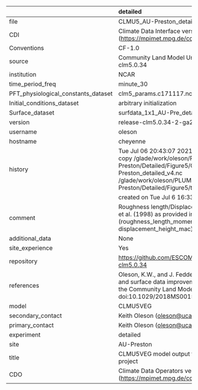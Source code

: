 |                                     | detailed                                                                                                                                                                                                                     |
|:------------------------------------|:-----------------------------------------------------------------------------------------------------------------------------------------------------------------------------------------------------------------------------|
| file                                | CLMU5_AU-Preston_detailed_v4.nc                                                                                                                                                                                              |
| CDI                                 | Climate Data Interface version 1.9.9 (https://mpimet.mpg.de/cdi)                                                                                                                                                             |
| Conventions                         | CF-1.0                                                                                                                                                                                                                       |
| source                              | Community Land Model Urban version 5 - release-clm5.0.34                                                                                                                                                                     |
| institution                         | NCAR                                                                                                                                                                                                                         |
| time_period_freq                    | minute_30                                                                                                                                                                                                                    |
| PFT_physiological_constants_dataset | clm5_params.c171117.nc                                                                                                                                                                                                       |
| Initial_conditions_dataset          | arbitrary initialization                                                                                                                                                                                                     |
| Surface_dataset                     | surfdata_1x1_AU-Pre_detailed_simyr2000_c210622.nc                                                                                                                                                                            |
| version                             | release-clm5.0.34-2-ga2989b04                                                                                                                                                                                                |
| username                            | oleson                                                                                                                                                                                                                       |
| hostname                            | cheyenne                                                                                                                                                                                                                     |
| history                             | Tue Jul 06 20:43:07 2021: cdo -f nc4 -z zip -b F32 copy /glade/work/oleson/PLUMBER/PLUMBER/AU-Preston/Detailed/Figure5/CLMU5_AU-Preston_detailed_v4.nc /glade/work/oleson/PLUMBER/PLUMBER/AU-Preston/Detailed/Figure5/tmp.nc |
|                                     | created on Tue Jul  6 16:33:35 MDT 2021                                                                                                                                                                                      |
| comment                             | Roughness length/Displacement height from Macdonald et al. (1998) as provided in parameter input file (roughness_length_momentum_mac and displacement_height_mac)                                                            |
| additional_data                     | None                                                                                                                                                                                                                         |
| site_experience                     | Yes                                                                                                                                                                                                                          |
| repository                          | https://github.com/ESCOMP/CTSM/releases/tag/release-clm5.0.34                                                                                                                                                                |
| references                          | Oleson, K.W., and J. Feddema, 2019: Parameterization and surface data improvements and new capabilities for the Community Land Model Urban (CLMU), JAMES, 11, doi:10.1029/2018MS001586.                                      |
| model                               | CLMU5VEG                                                                                                                                                                                                                     |
| secondary_contact                   | Keith Oleson (oleson@ucar.edu)                                                                                                                                                                                               |
| primary_contact                     | Keith Oleson (oleson@ucar.edu)                                                                                                                                                                                               |
| experiment                          | detailed                                                                                                                                                                                                                     |
| site                                | AU-Preston                                                                                                                                                                                                                   |
| title                               | CLMU5VEG model output for the Urban-PLUMBER project                                                                                                                                                                          |
| CDO                                 | Climate Data Operators version 1.9.9 (https://mpimet.mpg.de/cdo)                                                                                                                                                             |
